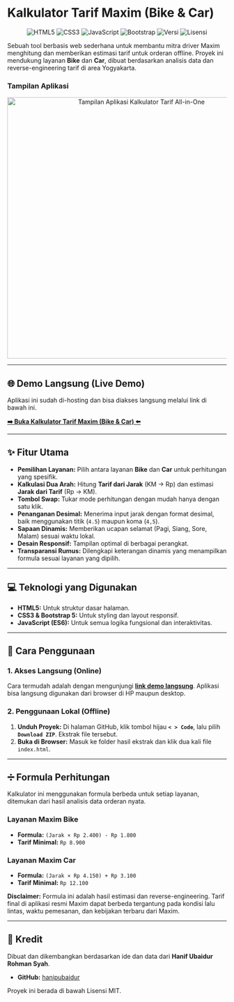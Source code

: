 # Kalkulator Tarif Maxim (Bike & Car)

<p align="center">
  <img src="https://img.shields.io/badge/HTML5-E34F26?style=for-the-badge&logo=html5&logoColor=white" alt="HTML5">
  <img src="https://img.shields.io/badge/CSS3-1572B6?style=for-the-badge&logo=css3&logoColor=white" alt="CSS3">
  <img src="https://img.shields.io/badge/JavaScript-F7DF1E?style=for-the-badge&logo=javascript&logoColor=black" alt="JavaScript">
  <img src="https://img.shields.io/badge/Bootstrap-7952B3?style=for-the-badge&logo=bootstrap&logoColor=white" alt="Bootstrap">
  <img src="https://img.shields.io/badge/versi-2.0-blue?style=for-the-badge" alt="Versi">
  <img src="https://img.shields.io/badge/lisensi-MIT-green?style=for-the-badge" alt="Lisensi">
</p>

Sebuah tool berbasis web sederhana untuk membantu mitra driver Maxim menghitung dan memberikan estimasi tarif untuk orderan offline. Proyek ini mendukung layanan **Bike** dan **Car**, dibuat berdasarkan analisis data dan reverse-engineering tarif di area Yogyakarta.

### Tampilan Aplikasi
<p align="center">
  <img src="https://storage.googleapis.com/gemini-prod-asia-southeast1-dc-common-ws-1/20250624_200311_Kalkulator_Tarif_Maxim_Offline_a75626a57c5d6c941.jpg" alt="Tampilan Aplikasi Kalkulator Tarif All-in-One" width="600">
</p>

---

## 🌐 Demo Langsung (Live Demo)

Aplikasi ini sudah di-hosting dan bisa diakses langsung melalui link di bawah ini.

**[➡️ Buka Kalkulator Tarif Maxim (Bike & Car) ⬅️](https://hanipubaidur.github.io/KalkulatorMaxim/)**

---

## ✨ Fitur Utama

-   **Pemilihan Layanan:** Pilih antara layanan **Bike** dan **Car** untuk perhitungan yang spesifik.
-   **Kalkulasi Dua Arah:** Hitung **Tarif dari Jarak** (KM -> Rp) dan estimasi **Jarak dari Tarif** (Rp -> KM).
-   **Tombol Swap:** Tukar mode perhitungan dengan mudah hanya dengan satu klik.
-   **Penanganan Desimal:** Menerima input jarak dengan format desimal, baik menggunakan titik (`4.5`) maupun koma (`4,5`).
-   **Sapaan Dinamis:** Memberikan ucapan selamat (Pagi, Siang, Sore, Malam) sesuai waktu lokal.
-   **Desain Responsif:** Tampilan optimal di berbagai perangkat.
-   **Transparansi Rumus:** Dilengkapi keterangan dinamis yang menampilkan formula sesuai layanan yang dipilih.

---

## 💻 Teknologi yang Digunakan

-   **HTML5:** Untuk struktur dasar halaman.
-   **CSS3 & Bootstrap 5:** Untuk styling dan layout responsif.
-   **JavaScript (ES6):** Untuk semua logika fungsional dan interaktivitas.

---

## 🚀 Cara Penggunaan

### 1. Akses Langsung (Online)
Cara termudah adalah dengan mengunjungi **[link demo langsung](https://hanipubaidur.github.io/KalkulatorMaxim/)**. Aplikasi bisa langsung digunakan dari browser di HP maupun desktop.

### 2. Penggunaan Lokal (Offline)
1.  **Unduh Proyek:** Di halaman GitHub, klik tombol hijau **`< > Code`**, lalu pilih **`Download ZIP`**. Ekstrak file tersebut.
2.  **Buka di Browser:** Masuk ke folder hasil ekstrak dan klik dua kali file `index.html`.

---

## ➗ Formula Perhitungan

Kalkulator ini menggunakan formula berbeda untuk setiap layanan, ditemukan dari hasil analisis data orderan nyata.

### Layanan Maxim Bike
-   **Formula:** `(Jarak × Rp 2.400) - Rp 1.800`
-   **Tarif Minimal:** `Rp 8.900`

### Layanan Maxim Car
-   **Formula:** `(Jarak × Rp 4.150) + Rp 3.100`
-   **Tarif Minimal:** `Rp 12.100`

**Disclaimer:** Formula ini adalah hasil estimasi dan reverse-engineering. Tarif final di aplikasi resmi Maxim dapat berbeda tergantung pada kondisi lalu lintas, waktu pemesanan, dan kebijakan terbaru dari Maxim.

---

## 👤 Kredit

Dibuat dan dikembangkan berdasarkan ide dan data dari **Hanif Ubaidur Rohman Syah**.

-   **GitHub:** [hanipubaidur](https://github.com/hanipubaidur)

Proyek ini berada di bawah Lisensi MIT.